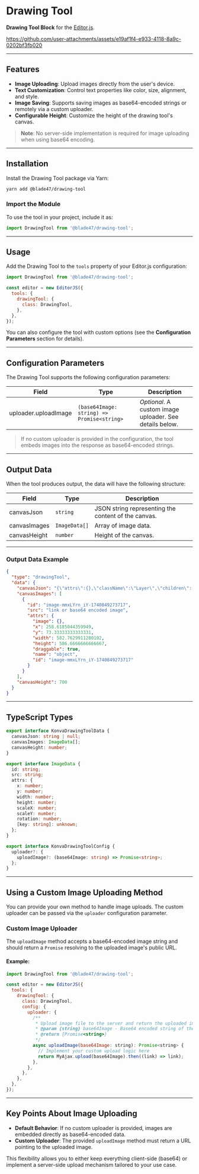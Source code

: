 # Drawing Tool

**Drawing Tool Block** for the [Editor.js](https://editorjs.io).


https://github.com/user-attachments/assets/e19af1f4-e933-4118-8a9c-0202bf3fb020


---

## Features

- **Image Uploading**: Upload images directly from the user's device.
- **Text Customization**: Control text properties like color, size, alignment, and style.
- **Image Saving**: Supports saving images as base64-encoded strings or remotely via a custom uploader.
- **Configurable Height**: Customize the height of the drawing tool's canvas.

> **Note**: No server-side implementation is required for image uploading when using base64 encoding.

---

## Installation

Install the Drawing Tool package via Yarn:

```bash
yarn add @blade47/drawing-tool
```

### Import the Module

To use the tool in your project, include it as:

```javascript
import DrawingTool from '@blade47/drawing-tool';
```

---

## Usage

Add the Drawing Tool to the `tools` property of your Editor.js configuration:

```javascript
import DrawingTool from '@blade47/drawing-tool';

const editor = new EditorJS({
  tools: {
    drawingTool: {
      class: DrawingTool,
    },
  },
});
```

You can also configure the tool with custom options (see the **Configuration Parameters** section for details).

---

## Configuration Parameters

The Drawing Tool supports the following configuration parameters:

| **Field**            | **Type**                                   | **Description**                                             |
|----------------------|--------------------------------------------|-------------------------------------------------------------|
| uploader.uploadImage | `(base64Image: string) => Promise<string>` | *Optional*. A custom image uploader. See details below.     |

> If no custom uploader is provided in the configuration, the tool embeds images into the response as base64-encoded strings.

---

## Output Data

When the tool produces output, the data will have the following structure:

| **Field**     | **Type**        | **Description**                                     |
|---------------|-----------------|-----------------------------------------------------|
| canvasJson    | `string`        | JSON string representing the content of the canvas. |
| canvasImages  | `ImageData[]`   | Array of image data.                                |
| canvasHeight  | `number`        | Height of the canvas.                               |

---

### Output Data Example

```json
{
  "type": "drawingTool",
  "data": {
    "canvasJson": "{\"attrs\":{},\"className\":\"Layer\",\"children\":[{\"attrs\":{\"enabledAnchors\":[\"top-left\",\"top-right\",\"bottom-left\",\"bottom-right\"],\"padding\":5,\"borderStroke\":\"#00ff00\",\"anchorStroke\":\"#00ff00\",\"anchorFill\":\"#ffffff\"},\"className\":\"Transformer\"}]}",
    "canvasImages": [
      {
        "id": "image-mmxLYrn_iY-1740849273717",
        "src": "link or base64 encoded image",
        "attrs": {
          "image": {},
          "x": 258.6185044359949,
          "y": 73.33333333333331,
          "width": 582.7629911280102,
          "height": 586.6666666666667,
          "draggable": true,
          "name": "object",
          "id": "image-mmxLYrn_iY-1740849273717"
        }
      }
    ],
    "canvasHeight": 700
  }
}
```

---

## TypeScript Types

```typescript
export interface KonvaDrawingToolData {
  canvasJson: string | null;
  canvasImages: ImageData[];
  canvasHeight: number;
}

export interface ImageData {
  id: string;
  src: string;
  attrs: {
    x: number;
    y: number;
    width: number;
    height: number;
    scaleX: number;
    scaleY: number;
    rotation: number;
    [key: string]: unknown;
  };
}

export interface KonvaDrawingToolConfig {
  uploader?: {
    uploadImage?: (base64Image: string) => Promise<string>;
  };
}
```

---

## Using a Custom Image Uploading Method

You can provide your own method to handle image uploads. The custom uploader can be passed via the `uploader` configuration parameter.

### Custom Image Uploader

The `uploadImage` method accepts a base64-encoded image string and should return a `Promise` resolving to the uploaded image's public URL.

#### Example:

```javascript
import DrawingTool from '@blade47/drawing-tool';

const editor = new EditorJS({
  tools: {
    drawingTool: {
      class: DrawingTool,
      config: {
        uploader: {
          /**
           * Upload image file to the server and return the uploaded image URL
           * @param {string} base64Image - Base64 encoded string of the selected image
           * @return {Promise<string>}
           */
          async uploadImage(base64Image: string): Promise<string> {
            // Implement your custom upload logic here
            return MyAjax.upload(base64Image).then((link) => link);
          },
        },
      },
    },
  },
});
```

---

## Key Points About Image Uploading

- **Default Behavior**: If no custom uploader is provided, images are embedded directly as base64-encoded data.
- **Custom Uploader**: The provided `uploadImage` method must return a URL pointing to the uploaded image.

This flexibility allows you to either keep everything client-side (base64) or implement a server-side upload mechanism tailored to your use case.

